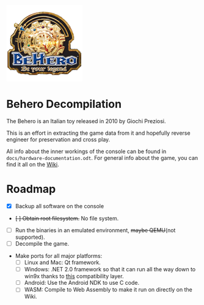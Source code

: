![Logo](docs/logo.png)
# Behero Decompilation
The Behero is an Italian toy released in 2010 by Giochi Preziosi. 

This is an effort in extracting the game data from it and hopefully reverse engineer for preservation and cross play.

All info about the inner workings of the console can be found in `docs/hardware-documentation.odt`.
For general info about the game, you can find it all on the [Wiki](https://the007who.github.io/behero-decomp/).
# Roadmap
- [x] Backup all software on the console
- ~~[ ] Obtain root filesystem.~~ No file system.
- [ ] Run the binaries in an emulated environment, ~~maybe QEMU~~(not supported).
- [ ] Decompile the game.
- Make ports for all major platforms:
    - [ ] Linux and Mac: Qt framework.
    - [ ] Windows: .NET 2.0 framework so that it can run all the way down to win9x thanks to [this](https://github.com/itsmattkc/dotnet9x) compatibility layer.
    - [ ] Android: Use the Android NDK to use C code.
    - [ ] WASM: Compile to Web Assembly to make it run on directly on the Wiki.